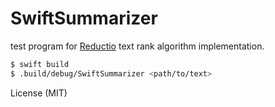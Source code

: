 # SwiftSummarizer

test program for [Reductio](https://github.com/RayKitajima/Reductio) text rank algorithm implementation.

```bash
$ swift build
$ .build/debug/SwiftSummarizer <path/to/text>
``` 

License (MIT)
